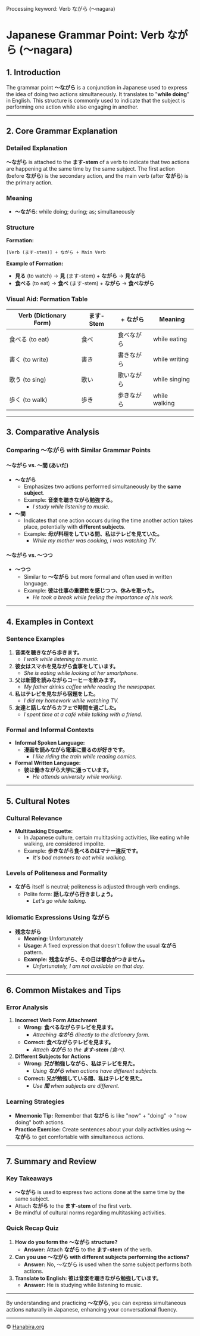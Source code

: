 Processing keyword: Verb ながら (〜nagara)
# Japanese Grammar Point: Verb ながら (〜nagara)

## 1. Introduction
The grammar point **〜ながら** is a conjunction in Japanese used to express the idea of doing two actions simultaneously. It translates to "**while doing**" in English. This structure is commonly used to indicate that the subject is performing one action while also engaging in another.

---
## 2. Core Grammar Explanation
### Detailed Explanation
**〜ながら** is attached to the **ます-stem** of a verb to indicate that two actions are happening at the same time by the same subject. The first action (before **ながら**) is the secondary action, and the main verb (after **ながら**) is the primary action.
### Meaning
- **〜ながら**: while doing; during; as; simultaneously
### Structure
**Formation:**
```
[Verb (ます-stem)] + ながら + Main Verb
```
**Example of Formation:**
- **見る** (to watch) → **見** (ます-stem) + **ながら** → **見ながら**
- **食べる** (to eat) → **食べ** (ます-stem) + **ながら** → **食べながら**
### Visual Aid: Formation Table
| Verb (Dictionary Form) | ます-Stem | + ながら | Meaning             |
|------------------------|-----------|---------|---------------------|
| 食べる (to eat)         | 食べ      | 食べながら  | while eating        |
| 書く (to write)         | 書き      | 書きながら  | while writing       |
| 歌う (to sing)          | 歌い      | 歌いながら  | while singing       |
| 歩く (to walk)          | 歩き      | 歩きながら  | while walking       |
---
## 3. Comparative Analysis
### Comparing 〜ながら with Similar Grammar Points
#### 〜ながら vs. 〜間 (あいだ)
- **〜ながら**
  - Emphasizes two actions performed simultaneously by the **same subject**.
  - Example: **音楽を聴きながら勉強する。**
    - *I study while listening to music.*
- **〜間**
  - Indicates that one action occurs during the time another action takes place, potentially with **different subjects**.
  - Example: **母が料理をしている間、私はテレビを見ていた。**
    - *While my mother was cooking, I was watching TV.*
#### 〜ながら vs. 〜つつ
- **〜つつ**
  - Similar to **〜ながら** but more formal and often used in written language.
  - Example: **彼は仕事の重要性を感じつつ、休みを取った。**
    - *He took a break while feeling the importance of his work.*
---
## 4. Examples in Context
### Sentence Examples
1. **音楽を聴きながら歩きます。**
   - *I walk while listening to music.*
2. **彼女はスマホを見ながら食事をしています。**
   - *She is eating while looking at her smartphone.*
3. **父は新聞を読みながらコーヒーを飲みます。**
   - *My father drinks coffee while reading the newspaper.*
4. **私はテレビを見ながら宿題をした。**
   - *I did my homework while watching TV.*
5. **友達と話しながらカフェで時間を過ごした。**
   - *I spent time at a café while talking with a friend.*
### Formal and Informal Contexts
- **Informal Spoken Language:**
  - **漫画を読みながら電車に乗るのが好きです。**
    - *I like riding the train while reading comics.*
- **Formal Written Language:**
  - **彼は働きながら大学に通っています。**
    - *He attends university while working.*
---
## 5. Cultural Notes
### Cultural Relevance
- **Multitasking Etiquette:**
  - In Japanese culture, certain multitasking activities, like eating while walking, are considered impolite.
  - Example: **歩きながら食べるのはマナー違反です。**
    - *It's bad manners to eat while walking.*
### Levels of Politeness and Formality
- **ながら** itself is neutral; politeness is adjusted through verb endings.
  - Polite form: **話しながら行きましょう。**
    - *Let's go while talking.*
### Idiomatic Expressions Using ながら
- **残念ながら**
  - **Meaning:** Unfortunately
  - **Usage:** A fixed expression that doesn't follow the usual **ながら** pattern.
  - **Example:** **残念ながら、その日は都合がつきません。**
    - *Unfortunately, I am not available on that day.*
---
## 6. Common Mistakes and Tips
### Error Analysis
1. **Incorrect Verb Form Attachment**
   - **Wrong:** **食べるながらテレビを見ます。**
     - *Attaching **ながら** directly to the dictionary form.*
   - **Correct:** **食べながらテレビを見ます。**
     - *Attach **ながら** to the **ます-stem** (食べ).*
2. **Different Subjects for Actions**
   - **Wrong:** **兄が勉強しながら、私はテレビを見た。**
     - *Using **ながら** when actions have different subjects.*
   - **Correct:** **兄が勉強している間、私はテレビを見た。**
     - *Use **間** when subjects are different.*
### Learning Strategies
- **Mnemonic Tip:** Remember that **ながら** is like "now" + "doing" → "now doing" both actions.
- **Practice Exercise:** Create sentences about your daily activities using **〜ながら** to get comfortable with simultaneous actions.
---
## 7. Summary and Review
### Key Takeaways
- **〜ながら** is used to express two actions done at the same time by the same subject.
- Attach **ながら** to the **ます-stem** of the first verb.
- Be mindful of cultural norms regarding multitasking activities.
### Quick Recap Quiz
1. **How do you form the 〜ながら structure?**
   - **Answer:** Attach **ながら** to the **ます-stem** of the verb.
2. **Can you use 〜ながら with different subjects performing the actions?**
   - **Answer:** No, 〜ながら is used when the same subject performs both actions.
3. **Translate to English:** **彼は音楽を聴きながら勉強しています。**
   - **Answer:** He is studying while listening to music.
---
By understanding and practicing **〜ながら**, you can express simultaneous actions naturally in Japanese, enhancing your conversational fluency.


---

© [Hanabira.org](https://hanabira.org)
